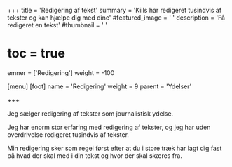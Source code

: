 +++
title = 'Redigering af tekst'
summary = 'Kiils har redigeret tusindvis af tekster og kan hjælpe dig med dine'
#featured_image = ' '
description = 'Få redigeret en tekst'
#thumbnail = ' '
# toc = true
emner = ['Redigering']
weight = -100

[menu]
  [foot] 
    name = 'Redigering'
    weight = 9
    parent = 'Ydelser'

+++

Jeg sælger redigering af tekster som journalistisk ydelse.

Jeg har enorm stor erfaring med redigering af tekster, og jeg har uden overdrivelse redigeret tusindvis af tekster.

Min redigering sker som regel først efter at du i store træk har lagt dig  fast på hvad der skal med i din tekst og hvor der skal skæres fra.
